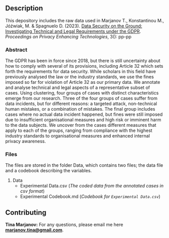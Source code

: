 ## Description

This depository includes the raw data used in Marjanov T., Konstantinou M., Jóźwiak, M. & Spagnuelo D. (2023). [Data Security on the Ground: Investigating Technical and Legal Requirements under the GDPR](here_goes_link_when_published). *Proceedings on Privacy Enhancing Technologies*, 3(): pp-pp

### Abstract

The GDPR has been in force since 2018, but there is still uncertainty about how to comply with several of its provisions, including Article 32 which sets forth the requirements for data security. While scholars in this field have previously analysed the law or the industry standards, we use the fines imposed so far for violation of Article 32 as our primary data. We annotate and analyse technical and legal aspects of a representative subset of cases. Using clustering, four groups of cases with distinct characteristics emerge from our research. Three of the four groups of cases suffer from data incidents, but for different reasons: a targeted attack, non-technical human mistakes, or a combination of mistakes. The final group includes cases where no actual data incident happened, but fines were still imposed due to insufficient organisational measures and high risk or imminent harm to the data subjects. We uncover from the cases different measures that apply to each of the groups, ranging from compliance with the highest industry standards to organisational measures and enhanced internal privacy awareness.

### Files

The files are stored in the folder Data, which contains two files; the data file and a codebook describing the variables.

1. Data
   * Experimental Data.csv (*The coded data from the annotated cases in csv format*)
   * Experimental Codebook.md (*Codebook for ```Experimental Data.csv```*)

## Contributing

**Tina Marjanov:** 
For any questions, please email me here **marjanov.tina@gmail.com**.
